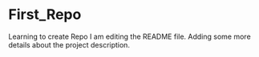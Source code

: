 
# First_Repo
Learning to create Repo
I am editing the README file. Adding some more details about the project description.
